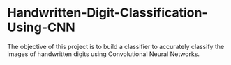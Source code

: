 # Handwritten-Digit-Classification-Using-CNN
The objective of this project is to build a classifier to accurately classify the images of handwritten digits using Convolutional Neural Networks.
